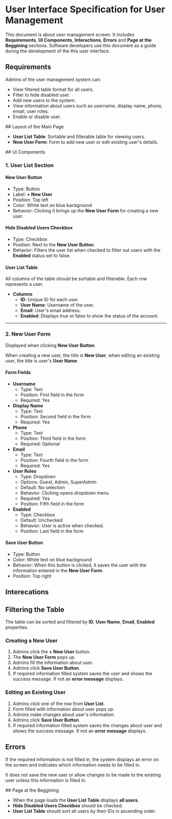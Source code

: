 # User Interface Specification for User Management

This document is about user management screen. It includes **Requirements**, **UI Components**, **Interactions**, **Errors** and **Page at the Beggining** sections. Software developers use this document as a guide during the development of the this user interface.

## Requirements

Admins of the user management system can:

- View filtered table format for all users.
- Filter to hide disabled user.
- Add new users to the system.
- View information about users such as username, display name, phone, email, user roles.
- Enable or disable user.

## Layout of the Main Page

- **User List Table**: Sortable and filterable table for viewing users.
- **New User Form**: Form to add new user or edit existing user's details.

## UI Components

### 1. User List Section

#### New User Button

- Type: Button
- Label: **+ New User**
- Position: Top left
- Color: White text on blue background
- Behavior: Clicking it brings up the **New User Form** for creating a new user.

#### Hide Disabled Users Checkbox

- Type: Checkbox
- Position: Next to the **New User Button**.
- Behavior: Filters the user list when checked to filter out users with the **Enabled** status set to false.

#### User List Table

All columns of the table should be sortable and filterable.
Each row represents a user.

- **Columns**
  - **ID**: Unique ID for each user.
  - **User Name**: Username of the user.
  - **Email**: User's email address.
  - **Enabled**: Displays true or false to show the status of the account.

---

### 2. New User Form

Displayed when clicking **New User Button**.

When creating a new user, the title is **New User**, when editing an existing user, the title is user's **User Name**.

#### Form Fields

- **Username**
  - Type: Text
  - Position: First field in the form
  - Required: Yes
- **Display Name**
  - Type: Text
  - Position: Second field in the form
  - Required: Yes
- **Phone**
  - Type: Text
  - Position: Third field in the form
  - Required: Optional
- **Email**
  - Type: Text
  - Position: Fourth field in the form
  - Required: Yes
- **User Roles**
  - Type: Dropdown
  - Options: Guest, Admin, SuperAdmin
  - Default: No selection
  - Behavior: Clicking opens dropdown menu
  - Required: Yes
  - Position: Fifth field in the form
- **Enabled**
  - Type: Checkbox
  - Default: Unchecked
  - Behavior: User is active when checked.
  - Position: Last field in the form

#### Save User Button

- Type: Button
- Color: White text on blue background
- Behavior: When this button is clicked, it saves the user with the information entered in the **New User Form**.
- Position: Top right

## Interecations

## Filtering the Table

The table can be sorted and filtered by **ID**, **User Name**, **Email**, **Enabled** properties.

### Creating a New User

1. Admins click the **+ New User** button.
2. The **New User Form** pops up.
3. Admins fill the information about user.
4. Admins click **Save User Button**.
5. If required information filled system saves the user and shows the success message. If not an **error message** displays.

### Editing an Existing User

1. Admins click one of the row from **User List**.
2. Form filled with information about user pops up.
3. Admins make changes about user's information.
4. Admins click **Save User Button**.
5. If required information filled system saves the changes about user and shows the success message. If not an **error message** displays.

## Errors

If the required information is not filled in, the system displays an error on the screen and indicates which information needs to be filled in.

It does not save the new user or allow changes to be made to the existing user unless this information is filled in.

## Page at the Beggining

- When the page loads the **User List Table** displays **all users**.
- **Hide Disabled Users Checkbox** should be checked.
- **User List Table** should sort all users by their IDs in ascending order.
